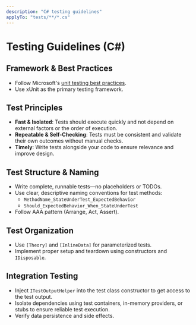 ```yaml
---
description: "C# testing guidelines"
applyTo: "tests/**/*.cs"
---
```


# Testing Guidelines (C#)

## Framework & Best Practices

- Follow Microsoft's [unit testing best practices](https://learn.microsoft.com/en-us/dotnet/core/testing/unit-testing-best-practices).
- Use xUnit as the primary testing framework.

## Test Principles

- **Fast & Isolated**: Tests should execute quickly and not depend on external factors or the order of execution.
- **Repeatable & Self-Checking**: Tests must be consistent and validate their own outcomes without manual checks.
- **Timely**: Write tests alongside your code to ensure relevance and improve design.

## Test Structure & Naming

- Write complete, runnable tests—no placeholders or TODOs.
- Use clear, descriptive naming conventions for test methods:
  - `MethodName_StateUnderTest_ExpectedBehavior`
  - `Should_ExpectedBehavior_When_StateUnderTest`
- Follow AAA pattern (Arrange, Act, Assert).

## Test Organization

- Use `[Theory]` and `[InlineData]` for parameterized tests.
- Implement proper setup and teardown using constructors and `IDisposable`.

## Integration Testing

- Inject `ITestOutputHelper` into the test class constructor to get access to the test output.
- Isolate dependencies using test containers, in-memory providers, or stubs to ensure reliable test execution.
- Verify data persistence and side effects.
